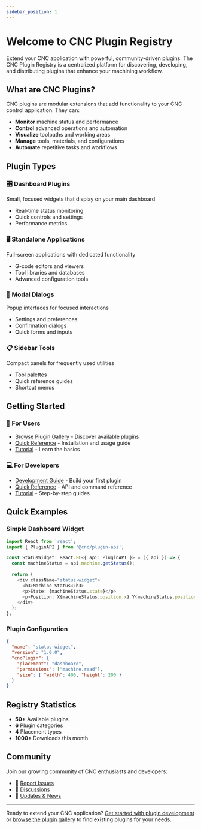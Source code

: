 ```yaml
---
sidebar_position: 1
---
```


# Welcome to CNC Plugin Registry

Extend your CNC application with powerful, community-driven plugins. The CNC Plugin Registry is a centralized platform for discovering, developing, and distributing plugins that enhance your machining workflow.

## What are CNC Plugins?

CNC plugins are modular extensions that add functionality to your CNC control application. They can:

- **Monitor** machine status and performance
- **Control** advanced operations and automation
- **Visualize** toolpaths and working areas
- **Manage** tools, materials, and configurations
- **Automate** repetitive tasks and workflows

## Plugin Types

### 🎛️ Dashboard Plugins
Small, focused widgets that display on your main dashboard
- Real-time status monitoring
- Quick controls and settings
- Performance metrics

### 🖥️ Standalone Applications
Full-screen applications with dedicated functionality
- G-code editors and viewers
- Tool libraries and databases
- Advanced configuration tools

### 💬 Modal Dialogs
Popup interfaces for focused interactions
- Settings and preferences
- Confirmation dialogs
- Quick forms and inputs

### 📋 Sidebar Tools
Compact panels for frequently used utilities
- Tool palettes
- Quick reference guides
- Shortcut menus

## Getting Started

### 📖 For Users
- [Browse Plugin Gallery](/plugins) - Discover available plugins
- [Quick Reference](/docs/quick-reference) - Installation and usage guide
- [Tutorial](/docs/tutorial-basics/create-a-document) - Learn the basics

### 💻 For Developers
- [Development Guide](/docs/development/overview) - Build your first plugin
- [Quick Reference](/docs/quick-reference) - API and command reference  
- [Tutorial](/docs/tutorial-basics/create-a-document) - Step-by-step guides

## Quick Examples

### Simple Dashboard Widget
```typescript
import React from 'react';
import { PluginAPI } from '@cnc/plugin-api';

const StatusWidget: React.FC<{ api: PluginAPI }> = ({ api }) => {
  const machineStatus = api.machine.getStatus();
  
  return (
    <div className="status-widget">
      <h3>Machine Status</h3>
      <p>State: {machineStatus.state}</p>
      <p>Position: X{machineStatus.position.x} Y{machineStatus.position.y}</p>
    </div>
  );
};
```

### Plugin Configuration
```json
{
  "name": "status-widget",
  "version": "1.0.0",
  "cncPlugin": {
    "placement": "dashboard",
    "permissions": ["machine.read"],
    "size": { "width": 400, "height": 200 }
  }
}
```

## Registry Statistics

- **50+** Available plugins
- **6** Plugin categories
- **4** Placement types
- **1000+** Downloads this month

## Community

Join our growing community of CNC enthusiasts and developers:

- 🐛 [Report Issues](https://github.com/whttlr/plugin-registry/issues)
- 💬 [Discussions](https://github.com/whttlr/plugin-registry/discussions)
- 📢 [Updates & News](/blog)

---

Ready to extend your CNC application? [Get started with plugin development](/docs/development/overview) or [browse the plugin gallery](/plugins) to find existing plugins for your needs.
